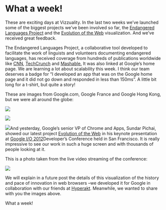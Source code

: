 <!--
slug: what-a-week
date: Fri Jun 29 2012 18:11:00 GMT+0100 (BST)
tags: evolution of the web, endangered languages project, google
title: What a week!
id: 26149975841
link: http://blog.vizzuality.com/post/26149975841/what-a-week
raw: {"blog_name":"vizzuality","id":26149975841,"post_url":"http://blog.vizzuality.com/post/26149975841/what-a-week","slug":"what-a-week","type":"text","date":"2012-06-29 17:11:00 GMT","timestamp":1340989860,"state":"published","format":"html","reblog_key":"nmmx1PXv","tags":["evolution of the web","endangered languages project","google"],"short_url":"http://tmblr.co/ZQVgQyOMgFSX","highlighted":[],"note_count":0,"title":"What a week!","body":"<p>These are exciting days at Vizzuality. In the last two weeks we&rsquo;ve launched some of the biggest projects we&rsquo;ve been involved so far, the <a href=\"http://www.endangeredlanguages.com/\">Endangered Languages Project</a> and the <a href=\"http://www.evolutionoftheweb.com/\">Evolution of the Web</a> visualization. And we&rsquo;ve received great feedback. </p>\n<p>The Endangered Languages Project, a collaborative tool developed to facilitate the work of linguists and volunteers documenting endangered languages, has received coverage from hundreds of publications worldwide like <a href=\"http://edition.cnn.com/2012/06/21/tech/web/google-fights-save-language-mashable/\">CNN</a>, <a href=\"http://techcrunch.com/2012/06/21/endangered-languages-project-google-wants-to-save-3000-languages-under-threat-thanks-partly-to-google/\">TechCrunch</a> and <a href=\"http://mashable.com/2012/06/21/google-org-fights-to-save-3054-languages/\">Mashable.</a> It was also linked at Google&rsquo;s home page. We are learning a lot about scalability this week. I think our team deserves a badge for &ldquo;I developed an app that was on the Google home page and it did not go down and responded in less than 150ms&rdquo;. A little bit long for a t-shirt, but quite a story!</p>\n<p>These are images from Google.com, Google France and Google Hong Kong, but we were all around the globe:</p>\n<p><img src=\"http://cartodb.s3.amazonaws.com/tumblr/posts/google1.png\"/></p>\n<p><img src=\"http://cartodb.s3.amazonaws.com/tumblr/posts/google2.png\"/></p>\n<p><img src=\"http://cartodb.s3.amazonaws.com/tumblr/posts/google3.png\"/>And yesterday, Google’s senior VP of Chrome and Apps, Sundar Pichai, showed our latest project <a href=\"http://www.evolutionoftheweb.com/\">Evolution of the Web</a> in his keynote presentation at <a href=\"https://developers.google.com/events/io/\">Google I/O 2012 </a>Developer’s Conference held in San Francisco. It is really impressive to see our work in such a huge screen and with thousands of people looking at it.</p>\n<p>This is a photo taken from the live video streaming of the conference: </p>\n<p><img src=\"http://cartodb.s3.amazonaws.com/tumblr/posts/google4.png\"/></p>\n<p>We will explain in a future post the details of this visualization of the history and pace of innovation in web browsers &ndash;we developed it for Google in collaboration with our friends at <a href=\"http://hyperakt.com/\">Hyperakt</a>. Meanwhile, we wanted to share with you the images above.</p>\n<p>What a week! </p>","reblog":{"tree_html":"","comment":"<p>These are exciting days at Vizzuality. In the last two weeks we&rsquo;ve launched some of the biggest projects we&rsquo;ve been involved so far, the <a href=\"http://www.endangeredlanguages.com/\">Endangered Languages Project</a> and the <a href=\"http://www.evolutionoftheweb.com/\">Evolution of the Web</a> visualization. And we&rsquo;ve received great feedback.&nbsp;</p>\n<p>The Endangered Languages Project,&nbsp;a collaborative tool developed to facilitate the work of linguists and volunteers documenting endangered languages,&nbsp;has received coverage from hundreds of publications worldwide like <a href=\"http://edition.cnn.com/2012/06/21/tech/web/google-fights-save-language-mashable/\">CNN</a>, <a href=\"http://techcrunch.com/2012/06/21/endangered-languages-project-google-wants-to-save-3000-languages-under-threat-thanks-partly-to-google/\">TechCrunch</a> and <a href=\"http://mashable.com/2012/06/21/google-org-fights-to-save-3054-languages/\">Mashable.</a>&nbsp;It was also linked at Google&rsquo;s home page. We are learning a lot about scalability this week. I think our team deserves a badge for &ldquo;I developed an app that was on the Google home page and it did not go down and responded in less than 150ms&rdquo;. A little bit long for a t-shirt, but quite a story!</p>\n<p>These are images from Google.com, Google France and Google Hong Kong, but we were all around the globe:</p>\n<p><img src=\"http://cartodb.s3.amazonaws.com/tumblr/posts/google1.png\"></p>\n<p><img src=\"http://cartodb.s3.amazonaws.com/tumblr/posts/google2.png\"></p>\n<p><img src=\"http://cartodb.s3.amazonaws.com/tumblr/posts/google3.png\">And yesterday, Google&rsquo;s senior VP of Chrome and Apps, Sundar Pichai, showed our latest project <a href=\"http://www.evolutionoftheweb.com/\">Evolution of the Web</a>&nbsp;in his keynote presentation at <a href=\"https://developers.google.com/events/io/\">Google I/O 2012 </a>Developer&rsquo;s Conference held in San Francisco. It is really impressive to see our work in such a huge screen and with thousands of people looking at it.</p>\n<p>This is a photo taken from the live video streaming of the conference:&nbsp;</p>\n<p><img src=\"http://cartodb.s3.amazonaws.com/tumblr/posts/google4.png\"></p>\n<p>We will explain in a future post the details of this visualization of the history and pace of innovation in web browsers &ndash;we developed it for Google in collaboration with our friends at <a href=\"http://hyperakt.com/\">Hyperakt</a>. Meanwhile, we wanted to share with you the images above.</p>\n<p>What a week!&nbsp;</p>"},"trail":[{"blog":{"name":"vizzuality","theme":{"avatar_shape":"square","background_color":"#FAFAFA","body_font":"Helvetica Neue","header_bounds":"","header_image":"http://assets.tumblr.com/images/default_header/optica_pattern_09.png?_v=abe6f565397f54e880c2b76e6fc2022e","header_image_focused":"http://assets.tumblr.com/images/default_header/optica_pattern_09_focused_v3.png?_v=abe6f565397f54e880c2b76e6fc2022e","header_image_scaled":"http://assets.tumblr.com/images/default_header/optica_pattern_09_focused_v3.png?_v=abe6f565397f54e880c2b76e6fc2022e","header_stretch":true,"link_color":"#529ECC","show_avatar":true,"show_description":true,"show_header_image":true,"show_title":true,"title_color":"#444444","title_font":"Gibson","title_font_weight":"bold"}},"post":{"id":"26149975841"},"content":"<p>These are exciting days at Vizzuality. In the last two weeks we’ve launched some of the biggest projects we’ve been involved so far, the <a href=\"http://www.endangeredlanguages.com/\">Endangered Languages Project</a> and the <a href=\"http://www.evolutionoftheweb.com/\">Evolution of the Web</a> visualization. And we’ve received great feedback. </p>\n<p>The Endangered Languages Project, a collaborative tool developed to facilitate the work of linguists and volunteers documenting endangered languages, has received coverage from hundreds of publications worldwide like <a href=\"http://edition.cnn.com/2012/06/21/tech/web/google-fights-save-language-mashable/\">CNN</a>, <a href=\"http://techcrunch.com/2012/06/21/endangered-languages-project-google-wants-to-save-3000-languages-under-threat-thanks-partly-to-google/\">TechCrunch</a> and <a href=\"http://mashable.com/2012/06/21/google-org-fights-to-save-3054-languages/\">Mashable.</a> It was also linked at Google’s home page. We are learning a lot about scalability this week. I think our team deserves a badge for “I developed an app that was on the Google home page and it did not go down and responded in less than 150ms”. A little bit long for a t-shirt, but quite a story!</p>\n<p>These are images from Google.com, Google France and Google Hong Kong, but we were all around the globe:</p>\n<p><img src=\"http://cartodb.s3.amazonaws.com/tumblr/posts/google1.png\"></p>\n<p><img src=\"http://cartodb.s3.amazonaws.com/tumblr/posts/google2.png\"></p>\n<p><img src=\"http://cartodb.s3.amazonaws.com/tumblr/posts/google3.png\">And yesterday, Google’s senior VP of Chrome and Apps, Sundar Pichai, showed our latest project <a href=\"http://www.evolutionoftheweb.com/\">Evolution of the Web</a> in his keynote presentation at <a href=\"https://developers.google.com/events/io/\">Google I/O 2012 </a>Developer’s Conference held in San Francisco. It is really impressive to see our work in such a huge screen and with thousands of people looking at it.</p>\n<p>This is a photo taken from the live video streaming of the conference: </p>\n<p><img src=\"http://cartodb.s3.amazonaws.com/tumblr/posts/google4.png\"></p>\n<p>We will explain in a future post the details of this visualization of the history and pace of innovation in web browsers –we developed it for Google in collaboration with our friends at <a href=\"http://hyperakt.com/\">Hyperakt</a>. Meanwhile, we wanted to share with you the images above.</p>\n<p>What a week! </p>","content_raw":"<p>These are exciting days at Vizzuality. In the last two weeks we've launched some of the biggest projects we've been involved so far, the <a href=\"http://www.endangeredlanguages.com/\">Endangered Languages Project</a> and the <a href=\"http://www.evolutionoftheweb.com/\">Evolution of the Web</a> visualization. And we've received great feedback.&nbsp;</p>\r\n<p>The Endangered Languages Project,&nbsp;a collaborative tool developed to facilitate the work of linguists and volunteers documenting endangered languages,&nbsp;has received coverage from hundreds of publications worldwide like <a href=\"http://edition.cnn.com/2012/06/21/tech/web/google-fights-save-language-mashable/\">CNN</a>, <a href=\"http://techcrunch.com/2012/06/21/endangered-languages-project-google-wants-to-save-3000-languages-under-threat-thanks-partly-to-google/\">TechCrunch</a> and <a href=\"http://mashable.com/2012/06/21/google-org-fights-to-save-3054-languages/\">Mashable.</a>&nbsp;It was also linked at Google's home page. We are learning a lot about scalability this week. I think our team deserves a badge for \"I developed an app that was on the Google home page and it did not go down and responded in less than 150ms\". A little bit long for a t-shirt, but quite a story!</p>\r\n<p>These are images from Google.com, Google France and Google Hong Kong, but we were all around the globe:</p>\r\n<p><img src=\"http://cartodb.s3.amazonaws.com/tumblr/posts/google1.png\"></p>\r\n<p><img src=\"http://cartodb.s3.amazonaws.com/tumblr/posts/google2.png\"></p>\r\n<p><img src=\"http://cartodb.s3.amazonaws.com/tumblr/posts/google3.png\">And yesterday, Google&rsquo;s senior VP of Chrome and Apps, Sundar Pichai, showed our latest project <a href=\"http://www.evolutionoftheweb.com/\">Evolution of the Web</a>&nbsp;in his keynote presentation at <a href=\"https://developers.google.com/events/io/\">Google I/O 2012 </a>Developer&rsquo;s Conference held in San Francisco. It is really impressive to see our work in such a huge screen and with thousands of people looking at it.</p>\r\n<p>This is a photo taken from the live video streaming of the conference:&nbsp;</p>\r\n<p><img src=\"http://cartodb.s3.amazonaws.com/tumblr/posts/google4.png\"></p>\r\n<p>We will explain in a future post the details of this visualization of the history and pace of innovation in web browsers --we developed it for Google in collaboration with our friends at <a href=\"http://hyperakt.com/\">Hyperakt</a>. Meanwhile, we wanted to share with you the images above.</p>\r\n<p>What a week!&nbsp;</p>","is_current_item":true,"is_root_item":true}]}
publish: 2012-06-029
-->


What a week!
============

These are exciting days at Vizzuality. In the last two weeks we’ve
launched some of the biggest projects we’ve been involved so far, the
[Endangered Languages Project](http://www.endangeredlanguages.com/) and
the [Evolution of the Web](http://www.evolutionoftheweb.com/)
visualization. And we’ve received great feedback. 

The Endangered Languages Project, a collaborative tool developed to
facilitate the work of linguists and volunteers documenting endangered
languages, has received coverage from hundreds of publications worldwide
like
[CNN](http://edition.cnn.com/2012/06/21/tech/web/google-fights-save-language-mashable/),
[TechCrunch](http://techcrunch.com/2012/06/21/endangered-languages-project-google-wants-to-save-3000-languages-under-threat-thanks-partly-to-google/)
and
[Mashable.](http://mashable.com/2012/06/21/google-org-fights-to-save-3054-languages/) It
was also linked at Google’s home page. We are learning a lot about
scalability this week. I think our team deserves a badge for “I
developed an app that was on the Google home page and it did not go down
and responded in less than 150ms”. A little bit long for a t-shirt, but
quite a story!

These are images from Google.com, Google France and Google Hong Kong,
but we were all around the globe:

![](http://cartodb.s3.amazonaws.com/tumblr/posts/google1.png)

![](http://cartodb.s3.amazonaws.com/tumblr/posts/google2.png)

![](http://cartodb.s3.amazonaws.com/tumblr/posts/google3.png)And
yesterday, Google’s senior VP of Chrome and Apps, Sundar Pichai, showed
our latest project [Evolution of the
Web](http://www.evolutionoftheweb.com/) in his keynote presentation at
[Google I/O 2012](https://developers.google.com/events/io/)Developer’s
Conference held in San Francisco. It is really impressive to see our
work in such a huge screen and with thousands of people looking at it.

This is a photo taken from the live video streaming of the conference: 

![](http://cartodb.s3.amazonaws.com/tumblr/posts/google4.png)

We will explain in a future post the details of this visualization of
the history and pace of innovation in web browsers –we developed it for
Google in collaboration with our friends at
[Hyperakt](http://hyperakt.com/). Meanwhile, we wanted to share with you
the images above.

What a week! 

